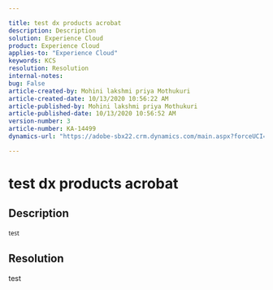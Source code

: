 ```yaml
---

title: test dx products acrobat  
description: Description  
solution: Experience Cloud  
product: Experience Cloud  
applies-to: "Experience Cloud"  
keywords: KCS  
resolution: Resolution  
internal-notes:   
bug: False  
article-created-by: Mohini lakshmi priya Mothukuri  
article-created-date: 10/13/2020 10:56:22 AM  
article-published-by: Mohini lakshmi priya Mothukuri  
article-published-date: 10/13/2020 10:56:52 AM  
version-number: 3  
article-number: KA-14499  
dynamics-url: "https://adobe-sbx22.crm.dynamics.com/main.aspx?forceUCI=1&pagetype=entityrecord&etn=knowledgearticle&id=92d249b8-420d-eb11-a813-000d3a98f7e7"

---
```


# test dx products acrobat

## Description

<div data-wrapper="true" style="font-size:12px;font-family:'Segoe UI','Helvetica Neue',sans-serif;">


test 

</div>




## Resolution

test
